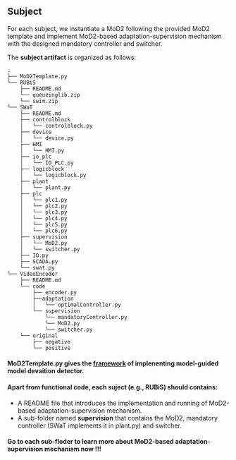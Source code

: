 ## Subject

For each subject, we instantiate a MoD2 following the provided MoD2 template and implement MoD2-based adaptation-supervision mechanism with the designed mandatory controller and switcher.

The **subject artifact** is organized as follows:
```
.
├── MoD2Template.py
└── RUBiS
    ├── README.md
    └── queueinglib.zip
    └── swim.zip
└── SWaT
    ├── README.md
    ├── controlblock
    │   └── controlblock.py
    ├── device
    │   └── device.py
    ├── HMI
    │   └── HMI.py   
    ├── io_plc
    │   └── IO_PLC.py
    ├── logicblock 
    │   └── logicblock.py
    ├── plant 
    │   └── plant.py
    ├── plc 
    │   └── plc1.py
    │   └── plc2.py 
    │   └── plc3.py
    │   └── plc4.py
    │   └── plc5.py   
    │   └── plc6.py
    ├── supervision
    │   └── MoD2.py  
    │   └── switcher.py
    ├── IO.py
    ├── SCADA.py  
    └── swat.py   
└── VideoEncoder
    ├── README.md
    └── code
        ├── encoder.py
        ├──adaptation
        │   └── optimalController.py 
        └── supervision
            └── mandatoryController.py
            └── MoD2.py 
            └── switcher.py
    └── original
        ├── negative
        └── positive
  ```
  
#### MoD2Template.py gives the [framework](https://tongyanxiang.github.io/MoD2/) of implenenting model-guided model devaition detector.
  
#### Apart from functional code, each suject (e.g., RUBiS) should contains:
* A README file that introduces the implementation and running of MoD2-based adaptation-supervision mechanism.
* A sub-folder named **supervision** that contains the MoD2, mandatory controller (SWaT implements it in plant.py) and switcher.
   
#### Go to each sub-floder to learn more about MoD2-based adaptation-supervision mechanism now !!!
  
